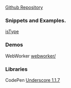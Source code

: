 [Github Repository](https://github.com/RussellAbraham/javascript/tree/master/scripts)

### Snippets and Examples.

[isType](https://russellabraham.github.io/javascript/scripts/isType.html)

### Demos

WebWorker
[webworker/](https://russellabraham.github.io/javascript/scripts/webworker/index.html)

### Libraries

CodePen
[Underscore 1.1.7](https://codepen.io/RJLeyra/pen/jdPyjb)
